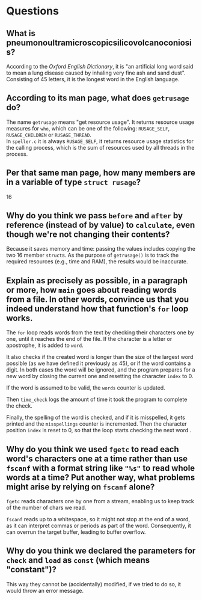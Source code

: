 # Questions

## What is pneumonoultramicroscopicsilicovolcanoconiosis?

According to the *Oxford English Dictionary*, it is "an artificial long word said to mean a lung disease caused by inhaling very fine ash and sand dust". Consisting of 45 letters, it is the longest word in the English language.

## According to its man page, what does `getrusage` do?

The name `getrusage` means "get resource usage". It returns resource usage measures for `who`, which can be one of the following: `RUSAGE_SELF`, `RUSAGE_CHILDREN` or `RUSAGE_THREAD`.  
In `speller.c` it is always `RUSAGE_SELF`, it returns
resource usage statistics for the calling process, which is the sum of resources used by all threads in the process.


## Per that same man page, how many members are in a variable of type `struct rusage`?

16

## Why do you think we pass `before` and `after` by reference (instead of by value) to `calculate`, even though we're not changing their contents?

Because it saves memory and time: passing the values includes copying the two 16 member `struct`s. As the purpose of `getrusage()` is to track the required resources (e.g., time and RAM), the results would be inaccurate.


## Explain as precisely as possible, in a paragraph or more, how `main` goes about reading words from a file. In other words, convince us that you indeed understand how that function's `for` loop works.

The `for` loop reads words from the text by checking their characters one by one, until it reaches the end of the file. If the character is a letter or apostrophe, it is added to `word`. 

It also checks if the created word is longer than the size of the largest word possible (as we have defined it previously as 45), or if the word contains a digit. In both cases the word will be ignored, and the program prepares for a new word by closing the current one and resetting the character `index` to 0.

If the word is assumed to be valid, the `words` counter is updated. 

Then `time_check` logs the amount of time it took the program to complete the check.

Finally, the spelling of the word is checked, and if it is misspelled, it gets printed and the `misspellings` counter is incremented. Then the character position `index` is reset to 0, so that the loop starts checking the next word .


## Why do you think we used `fgetc` to read each word's characters one at a time rather than use `fscanf` with a format string like `"%s"` to read whole words at a time? Put another way, what problems might arise by relying on `fscanf` alone?

`fgetc` reads characters one by one from a stream, enabling us to keep track of the number of chars we read.

`fscanf` reads up to a whitespace, so it might not stop at the end of a word, as it can interpret commas or periods as part of the word. Consequently, it can overrun the target buffer, leading to buffer overflow.


## Why do you think we declared the parameters for `check` and `load` as `const` (which means "constant")?

This way they cannot be (accidentally) modified, if we tried to do so, it would throw an error message. 

